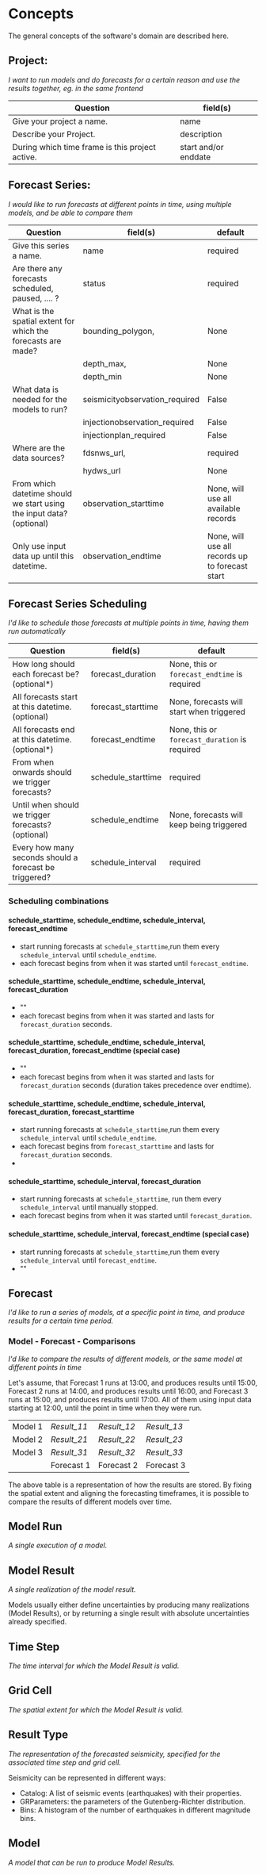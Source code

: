 # Concepts

The general concepts of the software's domain are described here.

## Project:
*I want to run models and do forecasts for a certain reason and use the results together, eg. in the same frontend*

| Question                                        | field(s)             |
| ----------------------------------------------- | -------------------- |
| Give your project a name.                       | name                 |
| Describe your Project.                          | description          |
| During which time frame is this project active. | start and/or enddate |


## Forecast Series:
*I would like to run forecasts at different points in time, using multiple models, and be able to compare them*

| Question                                                             | field(s)                       | default                                         |
| -------------------------------------------------------------------- | ------------------------------ | ----------------------------------------------- |
| Give this series a name.                                             | name                           | required                                        |
| Are there any forecasts scheduled, paused, .... ?                    | status                         | required                                        |
| What is the spatial extent for which the forecasts are made?         | bounding_polygon,              | None                                            |
|                                                                      | depth_max,                     | None                                            |
|                                                                      | depth_min                      | None                                            |
| What data is needed for the models to run?                           | seismicityobservation_required | False                                           |
|                                                                      | injectionobservation_required  | False                                           |
|                                                                      | injectionplan_required         | False                                           |
| Where are the data sources?                                          | fdsnws_url,                    | required                                        |
|                                                                      | hydws_url                      | None                                            |
| From which datetime should we start using the input data? (optional) | observation_starttime          | None, will use all available records            |
| Only use input data up until this datetime.                          | observation_endtime            | None, will use all records up to forecast start |

## Forecast Series Scheduling
*I'd like to schedule those forecasts at multiple points in time, having them run automatically*

| Question                                               | field(s)           | default                                       |
| ------------------------------------------------------ | ------------------ | --------------------------------------------- |
| How long should each forecast be? (optional*)          | forecast_duration  | None, this or `forecast_endtime` is required  |
| All forecasts start at this datetime. (optional)       | forecast_starttime | None, forecasts will start when triggered     |
| All forecasts end at this datetime. (optional*)        | forecast_endtime   | None, this or `forecast_duration` is required |
| From when onwards should we trigger forecasts?         | schedule_starttime | required                                      |
| Until when should we trigger forecasts? (optional)     | schedule_endtime   | None, forecasts will keep being triggered     |
| Every how many seconds should a forecast be triggered? | schedule_interval  | required                                      |

### Scheduling combinations

#### schedule_starttime, schedule_endtime, schedule_interval, forecast_endtime
- start running forecasts at `schedule_starttime`,run them every `schedule_interval` until `schedule_endtime`.
- each forecast begins from when it was started until `forecast_endtime`.

#### schedule_starttime, schedule_endtime, schedule_interval, forecast_duration
- ""
- each forecast begins from when it was started and lasts for `forecast_duration` seconds.

#### schedule_starttime, schedule_endtime, schedule_interval, forecast_duration, forecast_endtime (special case)
- ""
- each forecast begins from when it was started and lasts for `forecast_duration` seconds (duration takes precedence over endtime).

#### schedule_starttime, schedule_endtime, schedule_interval, forecast_duration, forecast_starttime
- start running forecasts at `schedule_starttime`,run them every `schedule_interval` until `schedule_endtime`.
- each forecast begins from `forecast_starttime` and lasts for `forecast_duration` seconds.
- 
#### schedule_starttime, schedule_interval, forecast_duration
- start running forecasts at `schedule_starttime`, run them every `schedule_interval` until manually stopped.
- each forecast begins from when it was started until `forecast_duration`.

#### schedule_starttime, schedule_interval, forecast_endtime (special case)
- start running forecasts at `schedule_starttime`,run them every `schedule_interval` until `forecast_endtime`.
- ""


## Forecast
*I'd like to run a series of models, at a specific point in time, and produce results for a certain time period.*

### Model - Forecast - Comparisons
*I'd like to compare the results of different models, or the same model at different points in time*

Let's assume, that Forecast 1 runs at 13:00, and produces results until 15:00, Forecast 2 runs at 14:00, and produces results until 16:00, and Forecast 3 runs at 15:00, and produces results until 17:00. All of them using input data starting at 12:00, until the point in time when they were run.

|         |             |             |             |
| ------- | ----------- | ----------- | ----------- |
| Model 1 | *Result_11* | *Result_12* | *Result_13* |
| Model 2 | *Result_21* | *Result_22* | *Result_23* |
| Model 3 | *Result_31* | *Result_32* | *Result_33* |
|         | Forecast 1  | Forecast 2  | Forecast 3  |

The above table is a representation of how the results are stored. By fixing the spatial extent and aligning the forecasting timeframes, it is possible to compare the results of different models over time.

## Model Run
*A single execution of a model.*

## Model Result
*A single realization of the model result.*  

Models usually either define uncertainties by producing many realizations (Model Results), or by returning a single result with absolute uncertainties already specified.

## Time Step
*The time interval for which the Model Result is valid.*

## Grid Cell
*The spatial extent for which the Model Result is valid.*

## Result Type
*The representation of the forecasted seismicity, specified for the associated time step and grid cell.*

Seismicity can be represented in different ways:
- Catalog: A list of seismic events (earthquakes) with their properties.
- GRParameters: the parameters of the Gutenberg-Richter distribution.
- Bins: A histogram of the number of earthquakes in different magnitude bins.

## Model
*A model that can be run to produce Model Results.*

